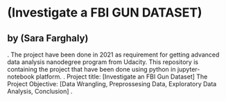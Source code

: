 # (Investigate a FBI GUN DATASET)
## by (Sara Farghaly)
.
The project have been done in 2021 as requirement for getting advanced data analysis nanodegree program from Udacity.
This repository is containing the project that have been done using python in jupyter-notebook platform.
.
Project title: [Investigate an FBI Gun Dataset]
The Project Objective: [Data Wrangling, Preprossesing Data, Exploratory Data Analysis, Conclusion]
.
